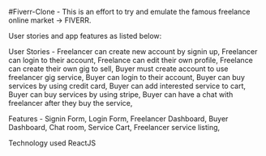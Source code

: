 #Fiverr-Clone - This is an effort to try and emulate the famous freelance online market -> FIVERR.

User stories and app features as listed below:

User Stories - Freelancer can create new account by signin up, Freelancer can login to their account, Freelance can edit their own profile, Freelance can create their own gig to sell, Buyer must create account to use freelancer gig service, Buyer can login to their account, Buyer can buy services by using credit card, Buyer can add interested service to cart, Buyer can buy services by using stripe, Buyer can have a chat with freelancer after they buy the service,

Features - Signin Form, Login Form, Freelancer Dashboard, Buyer Dashboard, Chat room, Service Cart, Freelancer service listing,

Technology used ReactJS
